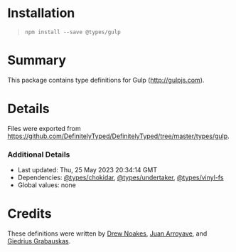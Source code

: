 # Installation
> `npm install --save @types/gulp`

# Summary
This package contains type definitions for Gulp (http://gulpjs.com).

# Details
Files were exported from https://github.com/DefinitelyTyped/DefinitelyTyped/tree/master/types/gulp.

### Additional Details
 * Last updated: Thu, 25 May 2023 20:34:14 GMT
 * Dependencies: [@types/chokidar](https://npmjs.com/package/@types/chokidar), [@types/undertaker](https://npmjs.com/package/@types/undertaker), [@types/vinyl-fs](https://npmjs.com/package/@types/vinyl-fs)
 * Global values: none

# Credits
These definitions were written by [Drew Noakes](https://drewnoakes.com), [Juan Arroyave](http://jarroyave.co), and [Giedrius Grabauskas](https://github.com/GiedriusGrabauskas).
